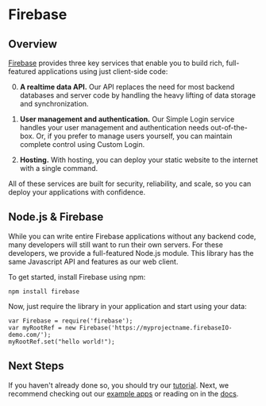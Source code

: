 # Firebase

## Overview

[Firebase](https://www.firebase.com/) provides three key services that enable you to build rich, full-featured applications using just client-side code:

0. **A realtime data API.** Our API replaces the need for most backend databases and server code by handling the heavy lifting of data storage and synchronization.

0. **User management and authentication.** Our Simple Login service handles your user management and authentication needs out-of-the-box. Or, if you prefer to manage users yourself, you can maintain complete control using Custom Login.

0. **Hosting.** With hosting, you can deploy your static website to the internet with a single command.

All of these services are built for security, reliability, and scale, so you can deploy your applications with confidence.

## Node.js & Firebase

While you can write entire Firebase applications without any backend code, many developers will still want to run their own servers. For these developers, we provide a full-featured Node.js module. This library has the same Javascript API and features as our web client.

To get started, install Firebase using npm:

    npm install firebase

Now, just require the library in your application and start using your data:

    var Firebase = require('firebase');
    var myRootRef = new Firebase('https://myprojectname.firebaseIO-demo.com/');
    myRootRef.set("hello world!");

## Next Steps

If you haven't already done so, you should try our [tutorial](https://www.firebase.com/tutorial/index.html#gettingstarted). Next, we recommend checking out our [example apps](https://www.firebase.com/docs/examples.html) or reading on in the [docs](https://www.firebase.com/docs/).



